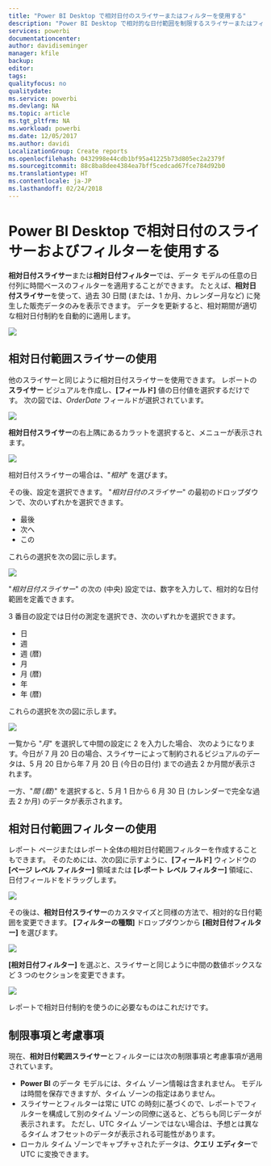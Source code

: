 ```yaml
---
title: "Power BI Desktop で相対日付のスライサーまたはフィルターを使用する"
description: "Power BI Desktop で相対的な日付範囲を制限するスライサーまたはフィルターを使う方法について説明します"
services: powerbi
documentationcenter: 
author: davidiseminger
manager: kfile
backup: 
editor: 
tags: 
qualityfocus: no
qualitydate: 
ms.service: powerbi
ms.devlang: NA
ms.topic: article
ms.tgt_pltfrm: NA
ms.workload: powerbi
ms.date: 12/05/2017
ms.author: davidi
LocalizationGroup: Create reports
ms.openlocfilehash: 0432998e44cdb1bf95a41225b73d805ec2a2379f
ms.sourcegitcommit: 88c8ba8dee4384ea7bff5cedcad67fce784d92b0
ms.translationtype: HT
ms.contentlocale: ja-JP
ms.lasthandoff: 02/24/2018
---
```

# <a name="use-a-relative-date-slicer-and-filter-in-power-bi-desktop"></a>Power BI Desktop で相対日付のスライサーおよびフィルターを使用する
**相対日付スライサー**または**相対日付フィルター**では、データ モデルの任意の日付列に時間ベースのフィルターを適用することができます。 たとえば、**相対日付スライサー**を使って、過去 30 日間 (または、1 か月、カレンダー月など) に発生した販売データのみを表示できます。 データを更新すると、相対期間が適切な相対日付制約を自動的に適用します。

![](media/desktop-slicer-filter-date-range/relative-date-range-slicer-filter_01.png)

## <a name="using-the-relative-date-range-slicer"></a>相対日付範囲スライサーの使用
他のスライサーと同じように相対日付スライサーを使用できます。 レポートの**スライサー** ビジュアルを作成し、**[フィールド]** 値の日付値を選択するだけです。 次の図では、*OrderDate* フィールドが選択されています。

![](media/desktop-slicer-filter-date-range/relative-date-range-slicer-filter_02.png)

**相対日付スライサー**の右上隅にあるカラットを選択すると、メニューが表示されます。

![](media/desktop-slicer-filter-date-range/relative-date-range-slicer-filter_03.png)

相対日付スライサーの場合は、"*相対*" を選びます。

その後、設定を選択できます。 "*相対日付のスライサー*" の最初のドロップダウンで、次のいずれかを選択できます。

* 最後
* 次へ
* この

これらの選択を次の図に示します。

![](media/desktop-slicer-filter-date-range/relative-date-range-slicer-filter_04.png)

"*相対日付スライサー*" の次の (中央) 設定では、数字を入力して、相対的な日付範囲を定義できます。

3 番目の設定では日付の測定を選択でき、次のいずれかを選択できます。

* 日
* 週
* 週 (暦)
* 月
* 月 (暦)
* 年
* 年 (暦)

これらの選択を次の図に示します。

![](media/desktop-slicer-filter-date-range/relative-date-range-slicer-filter_05.png)

一覧から "*月*" を選択して中間の設定に 2 を入力した場合、 次のようになります。今日が 7 月 20 日の場合、スライサーによって制約されるビジュアルのデータは、5 月 20 日から年 7 月 20 日 (今日の日付) までの過去 2 か月間が表示されます。

一方、"*間 (暦)*" を選択すると、5 月 1 日から 6 月 30 日 (カレンダーで完全な過去 2 か月) のデータが表示されます。

## <a name="using-the-relative-date-range-filter"></a>相対日付範囲フィルターの使用
レポート ページまたはレポート全体の相対日付範囲フィルターを作成することもできます。 そのためには、次の図に示すように、**[フィールド]** ウィンドウの **[ページ レベル フィルター]** 領域または **[レポート レベル フィルター]** 領域に、日付フィールドをドラッグします。

![](media/desktop-slicer-filter-date-range/relative-date-range-slicer-filter_06.png)

その後は、**相対日付スライサー**のカスタマイズと同様の方法で、相対的な日付範囲を変更できます。 **[フィルターの種類]** ドロップダウンから **[相対日付フィルター]** を選びます。

![](media/desktop-slicer-filter-date-range/relative-date-range-slicer-filter_07.png)

**[相対日付フィルター]** を選ぶと、スライサーと同じように中間の数値ボックスなど 3 つのセクションを変更できます。

![](media/desktop-slicer-filter-date-range/relative-date-range-slicer-filter_08.png)

レポートで相対日付制約を使うのに必要なものはこれだけです。

## <a name="limitations-and-considerations"></a>制限事項と考慮事項
現在、**相対日付範囲スライサー**とフィルターには次の制限事項と考慮事項が適用されています。

* **Power BI** のデータ モデルには、タイム ゾーン情報は含まれません。 モデルは時間を保存できますが、タイム ゾーンの指定はありません。
* スライサーとフィルターは常に UTC の時刻に基づくので、レポートでフィルターを構成して別のタイム ゾーンの同僚に送ると、どちらも同じデータが表示されます。 ただし、UTC タイム ゾーンではない場合は、予想とは異なるタイム オフセットのデータが表示される可能性があります。
* ローカル タイム ゾーンでキャプチャされたデータは、**クエリ エディター**で UTC に変換できます。

